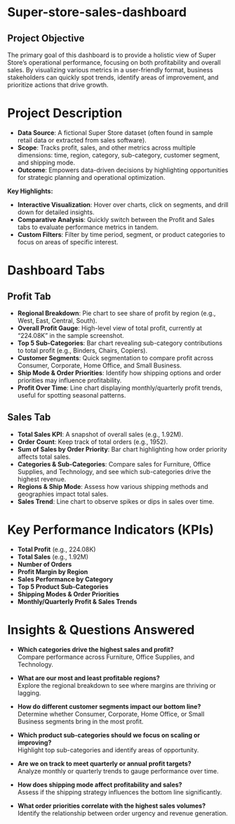 # Super-store-sales-dashboard
 
## Project Objective

The primary goal of this dashboard is to provide a holistic view of Super Store’s operational performance, focusing on both profitability and overall sales. By visualizing various metrics in a user-friendly format, business stakeholders can quickly spot trends, identify areas of improvement, and prioritize actions that drive growth.

# Project Description

- **Data Source**: A fictional Super Store dataset (often found in sample retail data or extracted from sales software).  
- **Scope**: Tracks profit, sales, and other metrics across multiple dimensions: time, region, category, sub-category, customer segment, and shipping mode.  
- **Outcome**: Empowers data-driven decisions by highlighting opportunities for strategic planning and operational optimization.

**Key Highlights:**

- **Interactive Visualization**: Hover over charts, click on segments, and drill down for detailed insights.  
- **Comparative Analysis**: Quickly switch between the Profit and Sales tabs to evaluate performance metrics in tandem.  
- **Custom Filters**: Filter by time period, segment, or product categories to focus on areas of specific interest.

# Dashboard Tabs

## Profit Tab

- **Regional Breakdown**: Pie chart to see share of profit by region (e.g., West, East, Central, South).  
- **Overall Profit Gauge**: High-level view of total profit, currently at “224.08K” in the sample screenshot.  
- **Top 5 Sub-Categories**: Bar chart revealing sub-category contributions to total profit (e.g., Binders, Chairs, Copiers).  
- **Customer Segments**: Quick segmentation to compare profit across Consumer, Corporate, Home Office, and Small Business.  
- **Ship Mode & Order Priorities**: Identify how shipping options and order priorities may influence profitability.  
- **Profit Over Time**: Line chart displaying monthly/quarterly profit trends, useful for spotting seasonal patterns.

## Sales Tab

- **Total Sales KPI**: A snapshot of overall sales (e.g., 1.92M).  
- **Order Count**: Keep track of total orders (e.g., 1952).  
- **Sum of Sales by Order Priority**: Bar chart highlighting how order priority affects total sales.  
- **Categories & Sub-Categories**: Compare sales for Furniture, Office Supplies, and Technology, and see which sub-categories drive the highest revenue.  
- **Regions & Ship Mode**: Assess how various shipping methods and geographies impact total sales.  
- **Sales Trend**: Line chart to observe spikes or dips in sales over time.

# Key Performance Indicators (KPIs)

- **Total Profit** (e.g., 224.08K)  
- **Total Sales** (e.g., 1.92M)  
- **Number of Orders**  
- **Profit Margin by Region**  
- **Sales Performance by Category**  
- **Top 5 Product Sub-Categories**  
- **Shipping Modes & Order Priorities**  
- **Monthly/Quarterly Profit & Sales Trends**

# Insights & Questions Answered

- **Which categories drive the highest sales and profit?**  
  Compare performance across Furniture, Office Supplies, and Technology.

- **What are our most and least profitable regions?**  
  Explore the regional breakdown to see where margins are thriving or lagging.

- **How do different customer segments impact our bottom line?**  
  Determine whether Consumer, Corporate, Home Office, or Small Business segments bring in the most profit.

- **Which product sub-categories should we focus on scaling or improving?**  
  Highlight top sub-categories and identify areas of opportunity.

- **Are we on track to meet quarterly or annual profit targets?**  
  Analyze monthly or quarterly trends to gauge performance over time.

- **How does shipping mode affect profitability and sales?**  
  Assess if the shipping strategy influences the bottom line significantly.

- **What order priorities correlate with the highest sales volumes?**  
  Identify the relationship between order urgency and revenue generation.